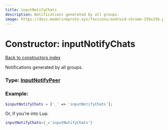 ```yaml
---
title: inputNotifyChats
description: Notifications generated by all groups.
image: https://docs.madelineproto.xyz/favicons/android-chrome-256x256.png
---
```

# Constructor: inputNotifyChats  
[Back to constructors index](index.md)



Notifications generated by all groups.




### Type: [InputNotifyPeer](../types/InputNotifyPeer.md)


### Example:

```php
$inputNotifyChats = ['_' => 'inputNotifyChats'];
```  


Or, if you're into Lua:

```lua
inputNotifyChats={_='inputNotifyChats'}

```


